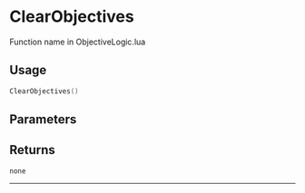 # ClearObjectives
Function name in ObjectiveLogic.lua
## Usage
```lua
ClearObjectives()
```
## Parameters

## Returns
`none`

---